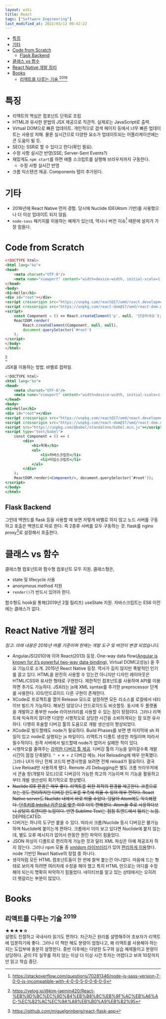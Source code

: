 ```yaml
---
layout: wiki 
title: React
tags: ["Software Engineering"]
last_modified_at: 2022/03/13 00:42:22
---
```


<!-- TOC -->

- [특징](#특징)
- [기타](#기타)
- [Code from Scratch](#code-from-scratch)
  - [Flask Backend](#flask-backend)
- [클래스 vs 함수](#클래스-vs-함수)
- [React Native 개발 정리](#react-native-개발-정리)
- [Books](#books)
  - [리액트를 다루는 기술 <sup>2019</sup>](#리액트를-다루는-기술-sup2019sup)

<!-- /TOC -->

# 특징
- 리액트의 핵심은 컴포넌트 단위로 조립
- HTML과 유사한 문법의 JSX 제공으로 직관적. 실제로는 JavaScript로 출력.
- Virtual DOM으로 빠른 업데이트. 개인적으로 검색 페이지 등에서 너무 빠른 업데이트는 사용성 저해. 물론 실시간으로 다양한 요소가 업데이트되는 어플리케이션에는 큰 도움이 될 듯.
- SEO는 SSR로 할 수 있다고 한다(확인 필요).
- 수정 사항 실시간 반영(SSE; Server-Sent Events?)
- 재밌게도 `npm start`를 하면 애플 스크립트를 실행해 브라우저까지 구동한다.
    - 수정 사항 실시간 반영
- 크롬 익스텐션 제공. Components 탭이 추가된다.

# 기타
- 2016년에 React Native 먼저 경험. 당시에 Nuclide IDE(Atom 기반)를 사용했으나 더 이상 업데이트 되지 않음.
- `node-sass` 패키지를 이용하는 예제가 있는데, 역시나 버전 이슈[^fn-node-sass] 때문에 설치가 가장 힘들다.

[^fn-node-sass]: <https://stackoverflow.com/questions/70281346/node-js-sass-version-7-0-0-is-incompatible-with-4-0-0-5-0-0-6-0-0>

# Code from Scratch
```html
<!DOCTYPE html>
<html lang="ko">
<head>
    <meta charset="UTF-8"/>
    <meta name="viewport" content="width=device-width, initial-scale=1.0"/>
</head>
<body>
<h1>Hello</h1>
<div id="root"></div>
<script crossorigin src="https://unpkg.com/react@17/umd/react.development.js"></script>
<script crossorigin src="https://unpkg.com/react-dom@17/umd/react-dom.development.js"></script>
<script>
    const Component = () => React.createElement('p', null, '안녕하세요');
    ReactDOM.render(
        React.createElement(Component, null, null),
        document.querySelector('#root')
    );
</script>
</body>
</html>
```
[^fn-1]

[^fn-1]: <https://velog.io/@kim-jaemin420/React-%EB%9D%BC%EC%9D%B4%EB%B8%8C%EB%9F%AC%EB%A6%AC-%EC%82%AC%EC%9A%A9%EB%B0%A9%EB%B2%95>

JSX를 이용하는 방법. 바벨로 컴파일.
```jsx
<!DOCTYPE html>
<html lang="ko">
<head>
    <meta charset="UTF-8"/>
    <meta name="viewport" content="width=device-width, initial-scale=1.0"/>
</head>
<body>
<h1>Hello</h1>
<div id="root"></div>
<script crossorigin src="https://unpkg.com/react@17/umd/react.development.js"></script>
<script crossorigin src="https://unpkg.com/react-dom@17/umd/react-dom.development.js"></script>
<script src="https://unpkg.com/@babel/standalone/babel.min.js"></script>
<script type="text/babel">
    const Component = () => (
        <div>
            <h1>목록</h1>
            <ul>
                <li>자바스크립트</li>
                <li>타입스크립트</li>
            </ul>
        </div>
    );
    ReactDOM.render(<Component/>, document.querySelector('#root'));
</script>
</body>
</html>
```

## Flask Backend
그런데 백엔드를 flask 등을 사용할 때 보면 저렇게 바벨로 하지 않고 노드 서버를 구동하고 호출은 백엔드로 따로 한다. 즉 2종류 서버를 모두 구동하는 것. flask를 nginx proxy[^fn-flask-react]로 설정해서 호출한다.

[^fn-flask-react]: <https://github.com/miguelgrinberg/react-flask-app>

# 클래스 vs 함수
클래스형 컴포넌트와 함수형 컴포넌트 모두 지원. 클래스형은,
- state 및 lifecycle 사용
- anonymous method 지원
- `render()`가 반드시 있어야 한다.

함수형도 hook을 통해(2019년 2월 릴리즈) useState 지원. 자바스크립트는 ES6 이전에는 클래스가 없다.

# React Native 개발 정리
*참고: 아래 내용은 2016년 여름 기준이며 현재는 개발 도구 및 버전이 변경 되었습니다.*

- AngularJS(2010)에 이어 React(2013) 등장. One-way data flow([Angular is known for it’s powerful two-way data-binding](https://toddmotto.com/one-way-data-binding-in-angular-1-5/)), Virtual DOM(고성능) 을 주요 기능으로 소개. 2015년 React Native 등장. 역사가 길지 않지만 폭발적인 인기를 끌고 있다. HTML을 완전히 사용할 수 있는건 아니지만 디자인 레이아웃은 HTML/CSS와 유사한 형태로 구현한다. 제한적인 컴포넌트를 사용하며 API를 이용하면 추가도 가능하다. JSX라는 js에 XML syntax를 추가한 preprocessor 단계를 사용한다. iOS/안드로이드 다른 구현이 존재한다.
- XCode로 프로젝트를 열어 Release 모드로 설정하면 모든 리소스를 로컬에서 네티이브 빌드가 가능하다. 해보진 않았으나 안드로이드도 비슷할듯. 동시에 두 플랫폼을 개발하고 풍부한 node 라이브러리를 사용할 수 있는 점이 장점이다. 그러나 리액트에 익숙하지 않다면 다양한 시행착오로 상당한 시간을 소비하게되는 점 또한 유사하다. 다행히 후술할 디버깅 툴의 도움으로 개발 생산성이 향상되었다.
- XCode로 빌드할때도 node가 필요하다. Build Phases를 보면 맨 마지막에 sh 파일이 있고 node로 실행되는 js 파일이다. 리액트가 디폴트 생성한 파일이며 따라서 필수적이다. 원격 서버에서 빌드할때 node가 없어서 실패한 적이 있다.
- 시행착오를 줄여주는 [강력한 디버깅 툴 제공](https://facebook.github.io/react-native/docs/debugging.html). 디버깅 툴의 기능을 알아갈수록 개발 시간이 점점 단축됐다. `^ + ⌘ + Z` 디버깅 메뉴. Hot Reloading에 매우 만족했다. 그러나 UI가 아닌 전체 코드의 변경사항을 보려면 전체 reload가 필요하다. 결국 Live Reload만 사용하게 됐다. Remote JS Debugging은 별도 크롬 브라우저에서 콘솔 창(개발자 모드)으로 디버깅이 가능한 최고의 기능이며 이 기능을 활용하고 부터 개발 생산성이 획기적으로 향상됐다.
- ~~Nuclide IDE 환경은 매우 좋다. 리액트를 위한 최적의 환경을 제공한다. 크롬으로 보는 것도 편리하지만 디버깅 윈도우를 우측에 띄울 수 있어 매우 편하다. React Native server도 Nuclide 내에서 바로 띄울 수있다. 덩달아 Atom에도 익숙해졌다. [단축키를 IntelliJ 기준으로 맞춘](https://atom.io/packages/intellij-idea-keymap) 이후 더욱 편해졌다. Atom을 주로 사용하다보니 상당히 트렌디한 느낌이다. 반면 Sublime Text는 점점 트렌드에서 밀리는 느낌.~~ DEPRECATED.
- 디버거는 하나의 도구만 붙을 수 있다. 따라서 크롬/Nuclide 동시 디버깅은 불가능하며 Nuclide에 붙이는게 편하다. 크롬에서 이미 보고 있다면 Nuclide에 붙지 않는데, 별도 오류 메시지가 없어서 한동안 원인 파악이 힘들었다.
- JSON 파싱이 디폴트로 편리하게 가능한 것과 달리 XML 파싱은 아예 제공조차 하지 않는다. 그러나 npm 모듈 중 [xmldom 라이브러리](https://stackoverflow.com/questions/29805704/react-native-fetch-xml-data)가 있어 [편리하게 이용](https://github.com/kaich/ASReact/blob/master/App/Main/TypePage.js)했다. node 기반인 React Native의 장점 중 하나다.
- 생각처럼 모든 HTML 컴포넌트들이 한 번에 찰싹 붙는건 아니었다. 마음에 드는 형태로 보이게 하려면 여러차례 수정을 해야 했고 특히 HTML 만으로는 어디를 수정해야 되는지 명확히 파악하기 힘들었다. 네이티브를 알고 있는 상태에서는 오히려 더 헷갈리는 부분이 많았다.

# Books
## 리액트를 다루는 기술 <sup>2019</sup>
★★★★☆  
설명도 친절하고 국내서라 읽기도 편하다. 차근차근 원리를 설명해주어 초보자가 리액트에 입문하기에 좋다. 그러나 이 책만 해도 분량이 엄청나고, 왜 리액트를 사용해야 하는지는 도입부에 충분히 설명한다. 중반 이후에는 다양한 도구와 실습 예제들이고 분량이 상당하다. 굳이 FE 실무를 하지 않는 이상 더 이상 시간 투자는 어렵다고 보여 10장까지만 읽고 학습 중단.